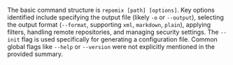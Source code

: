 The basic command structure is `repomix [path] [options]`. Key options identified include specifying the output file (likely `-o` or `--output`), selecting the output format (`--format`, supporting `xml`, `markdown`, `plain`), applying filters, handling remote repositories, and managing security settings. The `--init` flag is used specifically for generating a configuration file. Common global flags like `--help` or `--version` were not explicitly mentioned in the provided summary.
